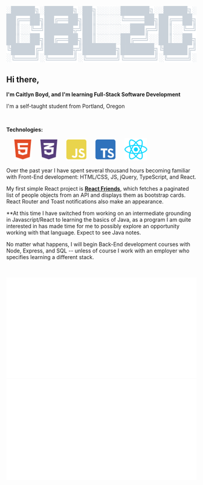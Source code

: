 <br>


<img height="150px" src="CBL2C.png">

<br>

## Hi there,

**I'm Caitlyn Boyd, and I'm learning Full-Stack Software Development**

I'm a self-taught student from Portland, Oregon

<br>

**Technologies:**

⠀⠀<img height="60" src="html5-brands.svg">⠀⠀ <img height="60" src="css3-alt-brands.svg">⠀⠀ <img height="60" src="js-square-brands.svg">⠀⠀ <img height="60" src="ts-svg.svg">⠀⠀ <img height="60" src="react-brands.svg">

Over the past year I have spent several thousand hours becoming familiar with Front-End development: HTML/CSS, JS, jQuery, TypeScript, and React.

My first simple React project is **[React Friends](https://cbl2c.github.io/Portfolio_React_Friends)**, which fetches a paginated list of people objects from an API and displays them as bootstrap cards.  React Router and Toast notifications also make an appearance. 

**At this time I have switched from working on an intermediate grounding in Javascript/React to learning the basics of Java, as a program I am quite interested in has made time for me to possibly explore an opportunity working with that language. Expect to see Java notes. 

No matter what happens, I will begin Back-End development courses with Node, Express, and SQL -- unless of course I work with an employer who specifies learning a different stack.

<br>

<a href="https://github.com/CBL2C/CBL2C">

![](https://github.com/CBL2C/github-stats/blob/master/generated/overview.svg)
![](https://github.com/CBL2C/github-stats/blob/master/generated/languages.svg)

</a>


